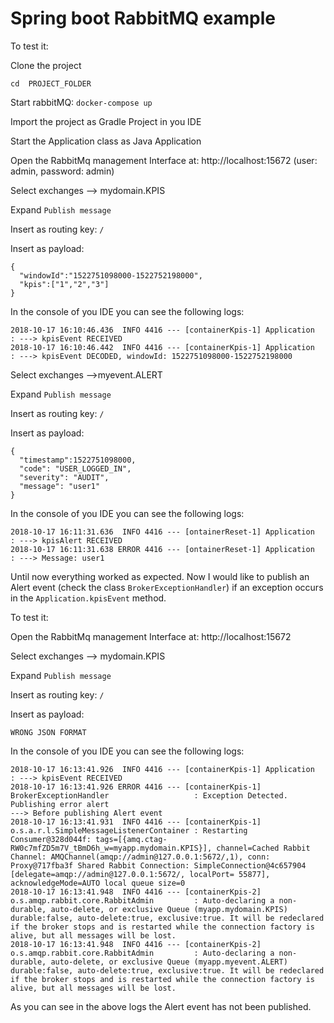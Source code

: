 # Spring boot RabbitMQ example

To test it:

Clone the project

`cd  PROJECT_FOLDER`

Start rabbitMQ: `docker-compose up`

Import the project as Gradle Project in you IDE

Start the Application class as Java Application

Open the RabbitMq management Interface at: http://localhost:15672  (user: admin, password: admin)

Select exchanges --> mydomain.KPIS

Expand `Publish message`

Insert as routing key: `/`

Insert as payload: 

```
{
  "windowId":"1522751098000-1522752198000",
  "kpis":["1","2","3"]
}
```

In the console of you IDE you can see the following logs:

```
2018-10-17 16:10:46.436  INFO 4416 --- [containerKpis-1] Application                              : ---> kpisEvent RECEIVED
2018-10-17 16:10:46.442  INFO 4416 --- [containerKpis-1] Application                              : ---> kpisEvent DECODED, windowId: 1522751098000-1522752198000
```

Select exchanges -->myevent.ALERT

Expand `Publish message`

Insert as routing key: `/`

Insert as payload: 

```
{
  "timestamp":1522751098000,
  "code": "USER_LOGGED_IN",
  "severity": "AUDIT",
  "message": "user1"
}
```

In the console of you IDE you can see the following logs:

```
2018-10-17 16:11:31.636  INFO 4416 --- [ontainerReset-1] Application                              : ---> kpisAlert RECEIVED
2018-10-17 16:11:31.638 ERROR 4416 --- [ontainerReset-1] Application                              : ---> Message: user1
```

Until now everything worked as expected. Now I would like to publish an Alert event (check the class `BrokerExceptionHandler`) if an exception occurs in the `Application.kpisEvent` method.

To test it:


Open the RabbitMq management Interface at: http://localhost:15672

Select exchanges --> mydomain.KPIS

Expand `Publish message`

Insert as routing key: `/`

Insert as payload: 

```
WRONG JSON FORMAT
```

In the console of you IDE you can see the following logs:

```
2018-10-17 16:13:41.926  INFO 4416 --- [containerKpis-1] Application                              : ---> kpisEvent RECEIVED
2018-10-17 16:13:41.926 ERROR 4416 --- [containerKpis-1] BrokerExceptionHandler                   : Exception Detected. Publishing error alert
---> Before publishing Alert event
2018-10-17 16:13:41.931  INFO 4416 --- [containerKpis-1] o.s.a.r.l.SimpleMessageListenerContainer : Restarting Consumer@328d044f: tags=[{amq.ctag-RW0c7mfZD5m7V_tBmD6h_w=myapp.mydomain.KPIS}], channel=Cached Rabbit Channel: AMQChannel(amqp://admin@127.0.0.1:5672/,1), conn: Proxy@717fba3f Shared Rabbit Connection: SimpleConnection@4c657904 [delegate=amqp://admin@127.0.0.1:5672/, localPort= 55877], acknowledgeMode=AUTO local queue size=0
2018-10-17 16:13:41.948  INFO 4416 --- [containerKpis-2] o.s.amqp.rabbit.core.RabbitAdmin         : Auto-declaring a non-durable, auto-delete, or exclusive Queue (myapp.mydomain.KPIS) durable:false, auto-delete:true, exclusive:true. It will be redeclared if the broker stops and is restarted while the connection factory is alive, but all messages will be lost.
2018-10-17 16:13:41.948  INFO 4416 --- [containerKpis-2] o.s.amqp.rabbit.core.RabbitAdmin         : Auto-declaring a non-durable, auto-delete, or exclusive Queue (myapp.myevent.ALERT) durable:false, auto-delete:true, exclusive:true. It will be redeclared if the broker stops and is restarted while the connection factory is alive, but all messages will be lost.
```

As you can see in the above logs the Alert event has not been published.




